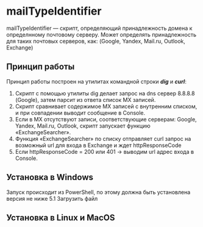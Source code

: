 # mailTypeIdentifier

mailTypeIdentifier — скрипт, определяющий принадлежность домена к определнному почтовому серверу.
Может определять принадлежность для таких почтовых серверов, как: (Google, Yandex, Mail.ru, Outlook, Exchange)

## Принцип работы

Принцип работы построен на утилитах командной строки **_dig_** и **_curl_**:

1. Скрипт с помощью утилиты dig делает запрос на dns сервер 8.8.8.8 (Google), затем парсит из ответа список MX записей.
2. Скрипт сравнивает содержимое MX записей с внутренним списком, и при совпадении выводит сообщение в Console.
3. Если в MX отсутствуют записи, соответствующие серверам: Google, Yandex, Mail.ru, Outlook, скрипт запускает функцию «ExchangeSearcher».
4. Функция «ExchangeSearcher» по списку отправляет curl запрос на возможный url для входа в Exchange и ждет httpResponseCode
5. Если httpResponseCode = 200 или 401 → выводим url адрес входа в Console.

## Установка в Windows

Запуск происходит из PowerShell, по этому должна быть установлена версия не ниже 5.1
Загрузить файл

## Установка в Linux и MacOS
